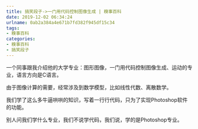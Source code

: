 ```yaml
---
title: 搞笑段子->一门用代码控制图像生成 | 糗事百科
date: 2019-12-02 06:34:24
urlname: 0ab2a384a4e671b7fd382f945df15c34
tags: 
- 糗事百科
categories:
- 糗事百科
- 搞笑段子
---
```

一个同事跟我介绍他的大学专业：图形图像，一门用代码控制图像生成、运动的专业，语言方向是C语言。

由于图像计算的需要，经常涉及到数学模型，比如线性代数、离散数学。

我们学了这么多牛逼哄哄的知识，写着一行行代码，只为了实现Photoshop软件的功能。

别人问我们学什么专业，我们不说学代码，我们说，学的是Photoshop专业。


